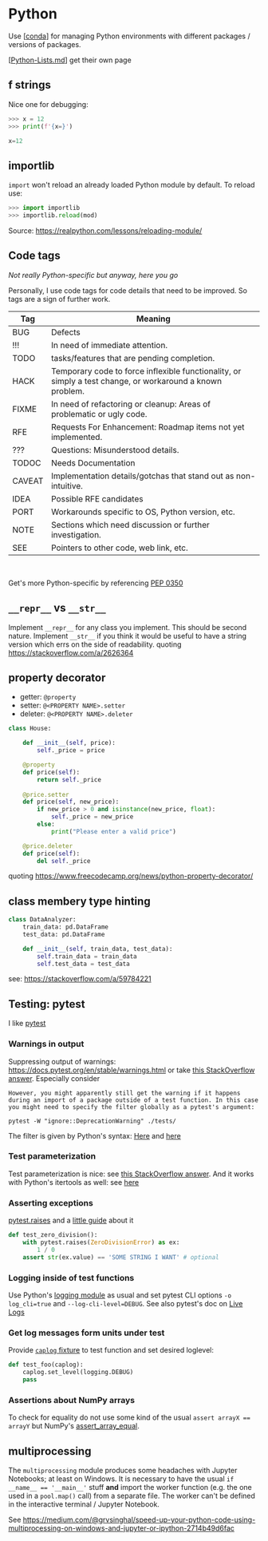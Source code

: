 # Python

Use [[conda]] for managing Python environments with different packages / versions of packages.

[[Python-Lists.md]] get their own page

## f strings

Nice one for debugging:

```python
>>> x = 12
>>> print(f'{x=}')

x=12
```

## importlib

`import` won't reload an already loaded Python module by default. To reload use:

```python
>>> import importlib
>>> importlib.reload(mod)
```

Source: https://realpython.com/lessons/reloading-module/

## Code tags

*Not really Python-specific but anyway, here you go*

Personally, I use code tags for code details that need to be improved. So tags are a sign of further work.

Tag    | Meaning
-------|----------------------------------------------------------------------------------------------------------
BUG    | Defects
!!!    | In need of immediate attention.
TODO   | tasks/features that are pending completion.
HACK   | Temporary code to force inflexible functionality, or simply a test change, or workaround a known problem.
FIXME  | In need of refactoring or cleanup: Areas of problematic or ugly code.
RFE    | Requests For Enhancement: Roadmap items not yet implemented.
???    | Questions: Misunderstood details.
TODOC  | Needs Documentation
CAVEAT | Implementation details/gotchas that stand out as non-intuitive.
IDEA   | Possible RFE candidates
PORT   | Workarounds specific to OS, Python version, etc.
NOTE   | Sections which need discussion or further investigation.
SEE    | Pointers to other code, web link, etc.

<br>

Get's more Python-specific by referencing [PEP 0350](https://www.python.org/dev/peps/pep-0350/#mnemonics)

## `__repr__` vs `__str__`

Implement `__repr__` for any class you implement. This should be second nature. Implement `__str__` if you think it would be useful to have a string version which errs on the side of readability. quoting https://stackoverflow.com/a/2626364

## property decorator

- getter: `@property`
- setter: `@<PROPERTY NAME>.setter`
- deleter: `@<PROPERTY NAME>.deleter`

```python
class House:

	def __init__(self, price):
		self._price = price

	@property
	def price(self):
		return self._price
	
	@price.setter
	def price(self, new_price):
		if new_price > 0 and isinstance(new_price, float):
			self._price = new_price
		else:
			print("Please enter a valid price")

	@price.deleter
	def price(self):
		del self._price
```

quoting https://www.freecodecamp.org/news/python-property-decorator/

## class membery type hinting

```python
class DataAnalyzer:
    train_data: pd.DataFrame
    test_data: pd.DataFrame

    def __init__(self, train_data, test_data):
        self.train_data = train_data
        self.test_data = test_data
```

see: https://stackoverflow.com/a/59784221

## Testing: pytest

I like [pytest](https://docs.pytest.org/)

### Warnings in output

Suppressing output of warnings: https://docs.pytest.org/en/stable/warnings.html or take [this StackOverflow answer](https://stackoverflow.com/a/58645998). Especially consider

    However, you might apparently still get the warning if it happens during an import of a package outside of a test function. In this case you might need to specify the filter globally as a pytest's argument:

`pytest -W "ignore::DeprecationWarning" ./tests/`

The filter is given by Python's syntax: [Here](https://docs.python.org/3.7/library/warnings.html#describing-warning-filters) and [here  ](https://docs.python.org/3.7/library/warnings.html#warning-filter)

### Test parameterization

Test parameterization is nice: see [this StackOverflow answer](https://stackoverflow.com/a/48360839). And it works with Python's itertools as well: see [here](https://stackoverflow.com/a/22390931)

### Asserting exceptions

[pytest.raises](https://docs.pytest.org/en/reorganize-docs/new-docs/user/pytest_raises.html) and a [little guide](https://dev.to/wangonya/asserting-exceptions-with-pytest-8hl) about it

```python
def test_zero_division():
    with pytest.raises(ZeroDivisionError) as ex:
        1 / 0
    assert str(ex.value) == 'SOME STRING I WANT' # optional
```

### Logging inside of test functions

Use Python's [logging module](https://docs.python.org/3/library/logging.html) as usual and set pytest CLI options `-o log_cli=true` and `--log-cli-level=DEBUG`. See also pytest's doc on [Live Logs](https://docs.pytest.org/en/latest/how-to/logging.html?highlight=live%20logs)

### Get log messages form units under test

Provide [`caplog` fixture](https://docs.pytest.org/en/6.2.x/logging.html#caplog-fixture) to test function and set desired loglevel:

```python
def test_foo(caplog):
    caplog.set_level(logging.DEBUG)
    pass
```

### Assertions about NumPy arrays

To check for equality do not use some kind of the usual `assert arrayX == arrayY` but NumPy's [assert_array_equal](https://numpy.org/doc/stable/reference/generated/numpy.testing.assert_array_equal.html).

## multiprocessing

The `multiprocessing` module produces some headaches with Jupyter Notebooks; at least on Windows. It is necessary to have the usual `if __name__ == '__main__'` stuff **and** import the worker function (e.g. the one used in a `pool.map()` call) from a separate file. The worker can't be defined in the interactive terminal / Jupyter Notebook.

See https://medium.com/@grvsinghal/speed-up-your-python-code-using-multiprocessing-on-windows-and-jupyter-or-ipython-2714b49d6fac

[//begin]: # "Autogenerated link references for markdown compatibility"
[conda]: conda.md "conda"
[Python-Lists.md]: Python-Lists.md "Python Lists"
[//end]: # "Autogenerated link references"
